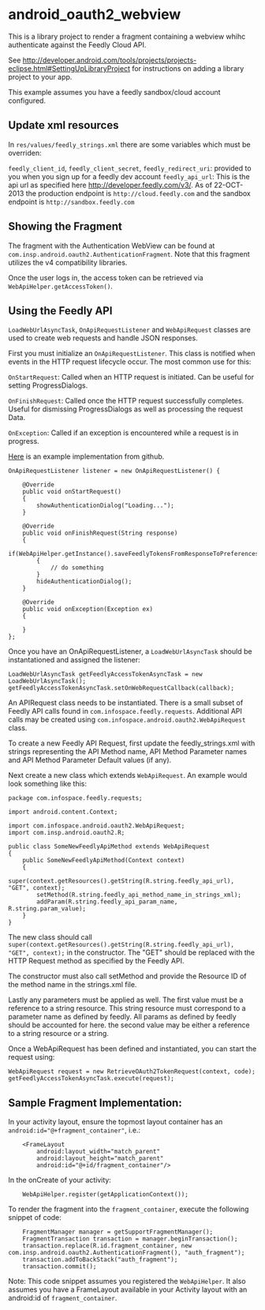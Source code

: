 android_oauth2_webview
======================

This is a library project to render a fragment containing a webview whihc authenticate against the Feedly Cloud API.

See http://developer.android.com/tools/projects/projects-eclipse.html#SettingUpLibraryProject for instructions on adding a library project to your app.

This example assumes you have a feedly sandbox/cloud account configured.



Update xml resources
----------------------

In ```res/values/feedly_strings.xml``` there are some variables which must be overriden:

```feedly_client_id```, ```feedly_client_secret```, ```feedly_redirect_uri```: provided to you when you sign up for a feedly dev account
```feedly_api_url```: This is the api url as specified  here http://developer.feedly.com/v3/.  As of 22-OCT-2013 the production endpoint is ```http://cloud.feedly.com``` and the sandbox endpoint is ```http://sandbox.feedly.com```



Showing the Fragment
--------------------
The fragment with the Authentication WebView can be found at ```com.insp.android.oauth2.AuthenticationFragment```.  Note that this fragment utilizes the v4 compatibility libraries.

Once the user logs in, the access token can be retrieved via ```WebApiHelper.getAccessToken()```.



Using the Feedly API
--------------------

```LoadWebUrlAsyncTask```, ```OnApiRequestListener``` and ```WebApiRequest``` classes are used to create web requests and handle JSON responses.

First you must initialize an ```OnApiRequestListener```.  This class is notified when events in the HTTP request lifecycle occur.  The most common use for this:

```OnStartRequest```: Called when an HTTP request is initiated.  Can be useful for setting ProgressDialogs.

```OnFinishRequest```: Called once the HTTP request successfully completes.  Useful for dismissing ProgressDialogs as well as processing the request Data.

```OnException```: Called if an exception is encountered while a request is in progress.

[Here](https://github.com/infospace/android_oauth2_webview/blob/master/src/com/infospace/android/oauth2/AuthenticationFragment.java#L77) is an example implementation from github.

```
OnApiRequestListener listener = new OnApiRequestListener() {
	
	@Override
	public void onStartRequest()
	{
		showAuthenticationDialog("Loading...");
	}
	
	@Override
	public void onFinishRequest(String response)
	{
		if(WebApiHelper.getInstance().saveFeedlyTokensFromResponseToPreferences(response))
		{
			// do something
		}
		hideAuthenticationDialog();
	}
	
	@Override
	public void onException(Exception ex)
	{
		
	}
};
```

Once you have an OnApiRequestListener, a ```LoadWebUrlAsyncTask``` should be instantationed and assigned the listener:

```
LoadWebUrlAsyncTask getFeedlyAccessTokenAsyncTask = new LoadWebUrlAsyncTask();
getFeedlyAccessTokenAsyncTask.setOnWebRequestCallback(callback);
```

An APIRequest class needs to be instantiated.  There is a small subset of Feedly API calls found in ```com.infospace.feedly.requests```.  Additional API calls may be created using ```com.infospace.android.oauth2.WebApiRequest``` class.

To create a new Feedly API Request, first update the feedly_strings.xml with strings representing the API Method name, API Method Parameter names and API Method Parameter Default values (if any).

Next create a new class which extends ```WebApiRequest```.  An example would look something like this:

```
package com.infospace.feedly.requests;

import android.content.Context;

import com.infospace.android.oauth2.WebApiRequest;
import com.insp.android.oauth2.R;

public class SomeNewFeedlyApiMethod extends WebApiRequest
{
	public SomeNewFeedlyApiMethod(Context context)
	{
		super(context.getResources().getString(R.string.feedly_api_url), "GET", context);
		setMethod(R.string.feedly_api_method_name_in_strings_xml);
		addParam(R.string.feedly_api_param_name, R.string.param_value);
	}
}
```

The new class should call ```super(context.getResources().getString(R.string.feedly_api_url), "GET", context);``` in the constructor.  The "GET" should be replaced with the HTTP Request method as specified by the Feedly API.

The constructor must also call setMethod and provide the Resource ID of the method name in the strings.xml file.

Lastly any parameters must be applied as well.  The first value must be a reference to a string resource.  This string resource must correspond to a parameter name as defined by feedly.  All params as defined by feedly should be accounted for here.  the second value may be either a reference to a string resource or a string.

Once a WebApiRequest has been defined and instantiated, you can start the request using:

```
WebApiRequest request = new RetrieveOAuth2TokenRequest(context, code);
getFeedlyAccessTokenAsyncTask.execute(request);
```

Sample Fragment Implementation:
--------------------------------
In your activity layout, ensure the topmost layout container has an ```android:id="@+fragment_container"```, i.e.:

```
    <FrameLayout
        android:layout_width="match_parent"
        android:layout_height="match_parent"
        android:id="@+id/fragment_container"/>
```

In the onCreate of your activity:

```
	WebApiHelper.register(getApplicationContext());
```	

To render the fragment into the ```fragment_container```, execute the following snippet of code:
```
	FragmentManager manager = getSupportFragmentManager();
	FragmentTransaction transaction = manager.beginTransaction();
	transaction.replace(R.id.fragment_container, new com.insp.android.oauth2.AuthenticationFragment(), "auth_fragment");
	transaction.addToBackStack("auth_fragment");
	transaction.commit();
```

Note: This code snippet assumes you registered the ```WebApiHelper```.  It also assumes you have a FrameLayout available in your Activity layout with an android:id of ```fragment_container```.
